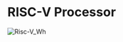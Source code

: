 # RISC-V Processor


![Risc-V_Wh](https://user-images.githubusercontent.com/107667180/174456966-24ed4817-ba33-4eb4-b7ad-261bd1703364.png)
